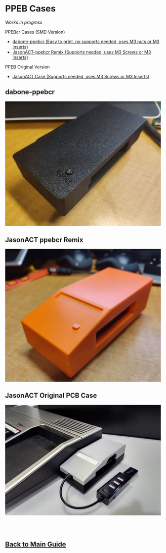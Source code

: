 # PPEB Cases
*Works in progress*

PPEBcr Cases (SMD Version)

- [dabone-ppebcr (Easy to print, no supports needed, uses M3 nuts or M3 Inserts)](#dabone-case)
- [JasonACT-ppebcr Remix (Supports needed, uses M3 Screws or M3 Inserts)](#jason-cr-case)

PPEB Original Version

- [JasonACT Case (Supports needed, uses M3 Screws or M3 Inserts)](#jason-case)



## dabone-ppebcr <a name="dabone-case"></a>

![image](images/dabone-ppebcr-case.jpg)


## JasonACT ppebcr Remix <a name="jason-cr-case"></a>

![image](images/jasonact-ppebcr-remix.jpg)


## JasonACT Original PCB Case <a name="jason-case"></a>


![image](images/jasonact-original.jpg)


 <br>
  <br>

## [Back to Main Guide](/README.md)